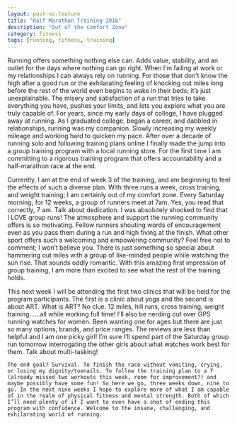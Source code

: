 ```yaml
---
layout: post-no-feature
title: "Half Marathon Training 2016"
description: "Out of the Comfort Zone"
category: fitness
tags: [running, fitness, training]
---
```



   Running offers something nothing else can. Adds value, stability, and an outlet for the days where nothing can go right. When I’m failing at work or my relationships I can always rely on running. For those that don’t know the high after a good run or the exhilarating feeling of knocking out miles long before the rest of the world even begins to wake in their beds; it’s just unexplainable. The misery and satisfaction of a run that tries to take everything you have, pushes your limits, and lets you explore what you are truly capable of. For years, since my early days of college, I have plugged away at running. As I graduated college, began a career, and dabbled in relationships, running was my companion. Slowly increasing my weekly mileage and working hard to quicken my pace. After over a decade of running solo and following training plans online I finally made the jump into a group training program with a local running store. For the first time I am committing to a rigorous training program that offers accountability and a half-marathon race at the end.

  Currently, I am at the end of week 3 of the training, and am beginning to feel the effects of such a diverse plan. With three runs a week, cross training, and weight training; I am certainly out of my comfort zone. Every Saturday morning, for 12 weeks, a group of runners meet at 7am. Yes, you read that correctly, 7 am. Talk about dedication. I was absolutely shocked to find that I LOVE group runs! The atmosphere and support the running community offers is so motivating. Fellow runners shouting words of encouragement even as you pass them during a run and high fiving at the finish. What other sport offers such a welcoming and empowering community? Feel free not to comment; I won’t believe you. There is just something so special about hammering out miles with a group of like-minded people while watching the sun rise. That sounds oddly romantic. With this amazing first impression of group training, I am more than excited to see what the rest of the training holds.

   This next week I will be attending the first two clinics that will be held for the program participants. The first is a clinic about yoga and the second is about ART. What is ART? No clue. 12 miles, hill runs, cross training, weight training……all while working full time!  I’ll also be nerding out over GPS running watches for women. Been wanting one for ages but there are just so many options, brands, and price ranges. The reviews are less than helpful and I am one picky girl! I’m sure I’ll spend part of the Saturday group run tomorrow interrogating the other girls about what watches work best for them. Talk about multi-tasking!

    The end goal? Survival. To finish the race without vomiting, crying, or losing my dignity/toenails. To follow the training plan to a T (already missed two workouts this week, room for improvement?) and maybe possibly have some fun! So here we go, three weeks down, nine to go. In the next nine weeks I hope to explore more of what I am capable of in the realm of physical fitness and mental strength. Both of which I’ll need plenty of if I want to even have a shot of ending this program with confidence. Welcome to the insane, challenging, and exhilarating world of running.
